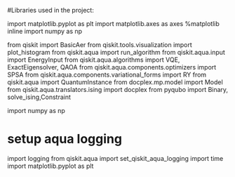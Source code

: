 #Libraries used in the project:

import matplotlib.pyplot as plt
import matplotlib.axes as axes
%matplotlib inline
import numpy as np

from qiskit import BasicAer
from qiskit.tools.visualization import plot_histogram
from qiskit.aqua import run_algorithm
from qiskit.aqua.input import EnergyInput
from qiskit.aqua.algorithms import VQE, ExactEigensolver, QAOA
from qiskit.aqua.components.optimizers import SPSA
from qiskit.aqua.components.variational_forms import RY
from qiskit.aqua import QuantumInstance
from docplex.mp.model import Model
from qiskit.aqua.translators.ising import docplex
from pyqubo import Binary, solve_ising,Constraint


import numpy as np


# setup aqua logging
import logging
from qiskit.aqua import set_qiskit_aqua_logging
import time
import matplotlib.pyplot as plt
